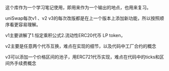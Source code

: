 这个库作为一个学习笔记使用，即用来作为一个输出的地点，也用来复习。



uniSwap每次v1 、v2 v3的每次改版都是在上一个版本上添加新功能，所以按照顺序看更容易理解。

v1主要讲解了1.恒定乘积公式2.流动性ERC20代币 LP token，

v2主要是任意两个代币互换，难点在实现的细节，以及代码中工厂合约的概念

v3可以添加一个价格区间的池子，用ERC721代币实现，难点在代码中的ticks和区间外手续费概念